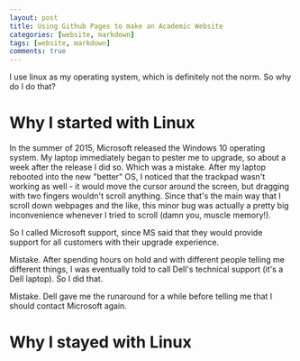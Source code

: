 ```yaml
---
layout: post
title: Using Github Pages to make an Academic Website
categories: [website, markdown]
tags: [website, markdown]
comments: true
---
```


I use linux as my operating system, which is definitely not the norm.
So why do I do that? 

# Why I started with Linux
In the summer of 2015, Microsoft released the Windows 10 operating
system. My laptop immediately began to pester me to upgrade, so about
a week after the release I did so. Which was a mistake. After my
laptop rebooted into the new "better" OS, I noticed that the trackpad
wasn't working as well - it would move the cursor around the screen,
but dragging with two fingers wouldn't scroll anything. Since that's
the main way that I scroll down webpages and the like, this minor bug
was actually a pretty big inconvenience whenever I tried to scroll
(damn you, muscle memory!). 

So I called Microsoft support, since MS said that they would provide
support for all customers with their upgrade experience. 

Mistake. After spending hours on hold and with different people
telling me different things, I was eventually told to call Dell's
technical support (it's a Dell laptop). So I did that. 

Mistake. Dell gave me the runaround for a while before telling me that
I should contact Microsoft again. 

# Why I stayed with Linux
